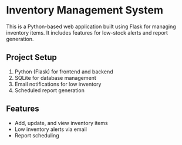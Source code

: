 # Inventory Management System

This is a Python-based web application built using Flask for managing inventory items. It includes features for low-stock alerts and report generation.

## Project Setup

1. Python (Flask) for frontend and backend
2. SQLite for database management
3. Email notifications for low inventory
4. Scheduled report generation

## Features

- Add, update, and view inventory items
- Low inventory alerts via email
- Report scheduling
